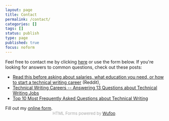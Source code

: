 ```yaml
---
layout: page
title: Contact
permalink: /contact/
categories: []
tags: []
status: publish
type: page
published: true
focus: noform
---
```


Feel free to contact me by clicking [here](https://davidnsw.wufoo.com/forms/znwd9sl14eoi0e/) or use the form below. If you're looking for answers to common questions, check out these posts:

* [Read this before asking about salaries, what education you need, or how to start a technical writing career](https://www.reddit.com/r/technicalwriting/comments/bomlrj/read_this_before_asking_about_salaries_what/) (Reddit),
* [Technical Writing Careers -- Answering 13 Questions about Technical Writing Jobs](https://idratherbewriting.com/2008/02/16/technical-writing-careers-answering-13-questions-about-technical-writing-jobs/)
* [Top 10 Most Frequently Asked Questions about Technical Writing](https://idratherbewriting.com/2013/01/17/top-10-most-frequently-asked-questions-about-technical-writing)

<div style="margin-bottom:15px; padding-bottom:10px;">
<div id="wufoo-znwd9sl14eoi0e">
  Fill out my <a href="https://davidnsw.wufoo.com/forms/znwd9sl14eoi0e/">online form</a>.
</div>
<div id="wuf-znwd9sl14eoi0e" style="font-family:inherit;font-size: small;color:#a7a7a7;text-align:center;display:block;">HTML Forms powered by <a href="http://www.wufoo.com">Wufoo</a>.</div>
<script type="text/javascript">var znwd9sl14eoi0e;(function(d, t) {
  var s = d.createElement(t), options = {
    'userName':'davidnsw',
    'formHash':'znwd9sl14eoi0e',
    'autoResize':true,
    'height':'660',
    'async':true,
    'host':'wufoo.com',
    'header':'show',
    'ssl':true};
  s.src = ('https:' == d.location.protocol ? 'https://' : 'http://') + 'www.wufoo.com/scripts/embed/form.js';
  s.onload = s.onreadystatechange = function() {
    var rs = this.readyState; if (rs) if (rs != 'complete') if (rs != 'loaded') return;
    try { znwd9sl14eoi0e = new WufooForm();znwd9sl14eoi0e.initialize(options);znwd9sl14eoi0e.display(); } catch (e) {}};
  var scr = d.getElementsByTagName(t)[0], par = scr.parentNode; par.insertBefore(s, scr);
})(document, 'script');</script>

</div>
